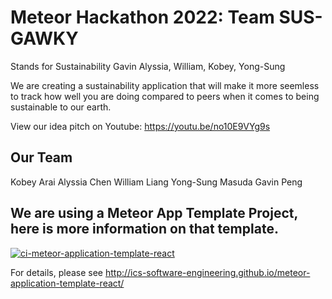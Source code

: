# Meteor Hackathon 2022: Team SUS-GAWKY
Stands for Sustainability Gavin Alyssia, William, Kobey, Yong-Sung

We are creating a sustainability application that will make it more seemless to track how well you are doing compared to peers when it comes to being sustainable to our earth.

View our idea pitch on Youtube: https://youtu.be/no10E9VYg9s

## Our Team
Kobey Arai
Alyssia Chen
William Liang
Yong-Sung Masuda
Gavin Peng

## We are using a Meteor App Template Project, here is more information on that template. 

[![ci-meteor-application-template-react](https://github.com/ics-software-engineering/meteor-application-template-react/actions/workflows/ci.yml/badge.svg)](https://github.com/ics-software-engineering/meteor-application-template-react/actions/workflows/ci.yml)

For details, please see http://ics-software-engineering.github.io/meteor-application-template-react/
